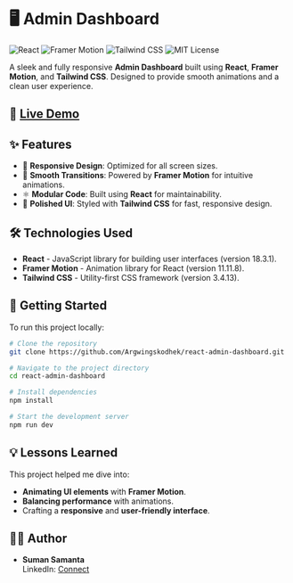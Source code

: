 
# 🖥️ Admin Dashboard

![React](https://img.shields.io/badge/React-18.3.1-blue.svg) ![Framer Motion](https://img.shields.io/badge/Framer--Motion-11.11.8-orange.svg) ![Tailwind CSS](https://img.shields.io/badge/Tailwind%20CSS-3.4.13-green.svg) ![MIT License](https://img.shields.io/badge/License-MIT-yellow.svg)

A sleek and fully responsive **Admin Dashboard** built using **React**, **Framer Motion**, and **Tailwind CSS**. Designed to provide smooth animations and a clean user experience.

## 🚀 [Live Demo](https://react-admin-dashboard-ten-jade.vercel.app/)

## ✨ Features

- 📱 **Responsive Design**: Optimized for all screen sizes.
- 🔄 **Smooth Transitions**: Powered by **Framer Motion** for intuitive animations.
- ⚛️ **Modular Code**: Built using **React** for maintainability.
- 🎨 **Polished UI**: Styled with **Tailwind CSS** for fast, responsive design.

## 🛠️ Technologies Used

- **React** - JavaScript library for building user interfaces (version 18.3.1).
- **Framer Motion** - Animation library for React (version 11.11.8).
- **Tailwind CSS** - Utility-first CSS framework (version 3.4.13).

## 🚀 Getting Started

To run this project locally:

```bash
# Clone the repository
git clone https://github.com/Argwingskodhek/react-admin-dashboard.git

# Navigate to the project directory
cd react-admin-dashboard

# Install dependencies
npm install

# Start the development server
npm run dev
```

## 💡 Lessons Learned

This project helped me dive into:
- **Animating UI elements** with **Framer Motion**.
- **Balancing performance** with animations.
- Crafting a **responsive** and **user-friendly interface**.

## 👨‍💻 Author

- **Suman Samanta**  
  LinkedIn: [Connect](https://www.linkedin.com/in/suman-samanta-85a778327/)  

